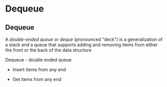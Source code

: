 # Dequeue

## Dequeue

A *double-ended queue* or *deque* (pronounced "deck") is a generalization of a stack and a queue that supports adding and removing items from either the front or the back of the data structure

Dequeue - double ended queue

- Insert items from any end

- Get items from any end
